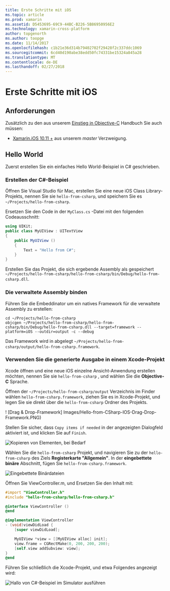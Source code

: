 ```yaml
---
title: Erste Schritte mit iOS
ms.topic: article
ms.prod: xamarin
ms.assetid: D5453695-69C9-44BC-B226-5B86950956E2
ms.technology: xamarin-cross-platform
author: topgenorth
ms.author: toopge
ms.date: 11/14/2017
ms.openlocfilehash: c1b21e36d314b79402702f29428f2c337ddc1069
ms.sourcegitcommit: 6cd40d190abe38edd50fc74331be15324a845a28
ms.translationtype: MT
ms.contentlocale: de-DE
ms.lasthandoff: 02/27/2018
---
```

# <a name="getting-started-with-ios"></a>Erste Schritte mit iOS


## <a name="requirements"></a>Anforderungen

Zusätzlich zu den aus unserem [Einstieg in Objective-C](~/tools/dotnet-embedding/get-started/objective-c/index.md) Handbuch Sie auch müssen:

* [Xamarin.iOS 10.11 +](https://jenkins.mono-project.com/view/Xamarin.MaciOS/job/xamarin-macios-builds-master/) aus unserem _master_ Verzweigung.

## <a name="hello-world"></a>Hello World

Zuerst erstellen Sie ein einfaches Hello World-Beispiel in C# geschrieben.

### <a name="create-c-sample"></a>Erstellen der C#-Beispiel

Öffnen Sie Visual Studio für Mac, erstellen Sie eine neue iOS Class Library-Projekts, nennen Sie sie `hello-from-csharp`, und speichern Sie es `~/Projects/hello-from-csharp`.

Ersetzen Sie den Code in der `MyClass.cs` -Datei mit den folgenden Codeausschnitt:

```csharp
using UIKit;
public class MyUIView : UITextView
{
    public MyUIView ()
    {
        Text = "Hello from C#";
    }
}
```

Erstellen Sie das Projekt, die sich ergebende Assembly als gespeichert `~/Projects/hello-from-csharp/hello-from-csharp/bin/Debug/hello-from-csharp.dll`.

### <a name="bind-the-managed-assembly"></a>Die verwaltete Assembly binden

Führen Sie die Embeddinator um ein natives Framework für die verwaltete Assembly zu erstellen:

```shell
cd ~/Projects/hello-from-csharp
objcgen ~/Projects/hello-from-csharp/hello-from-csharp/bin/Debug/hello-from-csharp.dll --target=framework --platform=iOS --outdir=output -c --debug
```

Das Framework wird in abgelegt `~/Projects/hello-from-csharp/output/hello-from-csharp.framework`.

### <a name="use-the-generated-output-in-an-xcode-project"></a>Verwenden Sie die generierte Ausgabe in einem Xcode-Projekt

Xcode öffnen und eine neue iOS einzelne Ansicht-Anwendung erstellen möchten, nennen Sie sie `hello-from-csharp` , und wählen Sie die **Objective-C** Sprache.

Öffnen der `~/Projects/hello-from-csharp/output` Verzeichnis im Finder wählen `hello-from-csharp.framework`, ziehen Sie es in Xcode-Projekt, und legen Sie sie direkt über die `hello-from-csharp` Ordner des Projekts.

! [Drag & Drop-Framework] Images/Hello-from-CSharp-IOS-Drag-Drop-Framework.PNG)

Stellen Sie sicher, dass `Copy items if needed` in der angezeigten Dialogfeld aktiviert ist, und klicken Sie auf `Finish`.

![Kopieren von Elementen, bei Bedarf](ios-images/hello-from-csharp-ios-copy-items-if-needed.png)

Wählen Sie die `hello-from-csharp` Projekt, und navigieren Sie zu der `hello-from-csharp` des Ziels **Registerkarte "Allgemein"**. In der **eingebettete binäre** Abschnitt, fügen Sie `hello-from-csharp.framework`.

![Eingebettete Binärdateien](ios-images/hello-from-csharp-ios-embedded-binaries.png)

Öffnen Sie ViewController.m, und Ersetzen Sie den Inhalt mit:

```objective-c
#import "ViewController.h"
#include "hello-from-csharp/hello-from-csharp.h"

@interface ViewController ()
@end

@implementation ViewController
- (void)viewDidLoad {
    [super viewDidLoad];

    MyUIView *view = [[MyUIView alloc] init];
    view.frame = CGRectMake(0, 200, 200, 200);
    [self.view addSubview: view];
}
@end
```

Führen Sie schließlich die Xcode-Projekt, und etwa Folgendes angezeigt wird:

![Hallo von C#-Beispiel im Simulator ausführen](ios-images/hello-from-csharp-ios.png)
